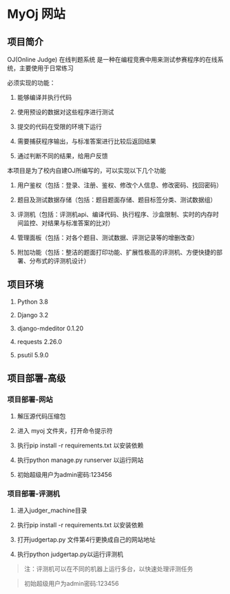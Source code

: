 # MyOj 网站

## 项目简介
OJ(Online Judge) 在线判题系统 是一种在编程竞赛中用来测试参赛程序的在线系统，主要使用于日常练习

必须实现的功能：

1.	能够编译并执行代码

2.	使用预设的数据对这些程序进行测试

3.	提交的代码在受限的环境下运行

4.	需要捕获程序输出，与标准答案进行比较后返回结果

5.	通过判断不同的结果，给用户反馈

本项目是为了校内自建OJ所编写的，可以实现以下几个功能

1.	用户鉴权（包括：登录、注册、鉴权、修改个人信息、修改密码、找回密码）

2.	题目及测试数据存储（包括：题目题面存储、题目标签分类、测试数据组）

3.	评测机（包括：评测机api、编译代码、执行程序、沙盒限制、实时的内存时间监控、对结果与标准答案的比对）

4.	管理面板（包括：对各个题目、测试数据、评测记录等的增删改查）

5.	附加功能（包括：整洁的题面打印功能、扩展性极高的评测机、方便快捷的部署、分布式的评测机设计）


## 项目环境
1.	Python 3.8

2.	Django 3.2

3.	django-mdeditor 0.1.20

4. requests 2.26.0

5. psutil 5.9.0

## 项目部署-高级

### 项目部署-网站

1.	解压源代码压缩包

2.	进入 myoj 文件夹，打开命令提示符

3.	执行pip install -r requirements.txt 以安装依赖

4.	执行python manage.py runserver 以运行网站

5.	初始超级用户为admin密码:123456


### 项目部署-评测机

1.	进入judger_machine目录

2.	执行pip install -r requirements.txt 以安装依赖

3.	打开judgertap.py 文件第4行更换成自己的网站地址

4.	执行python judgertap.py以运行评测机

> 注：评测机可以在不同的机器上运行多台，以快速处理评测任务

> 初始超级用户为admin密码:123456
